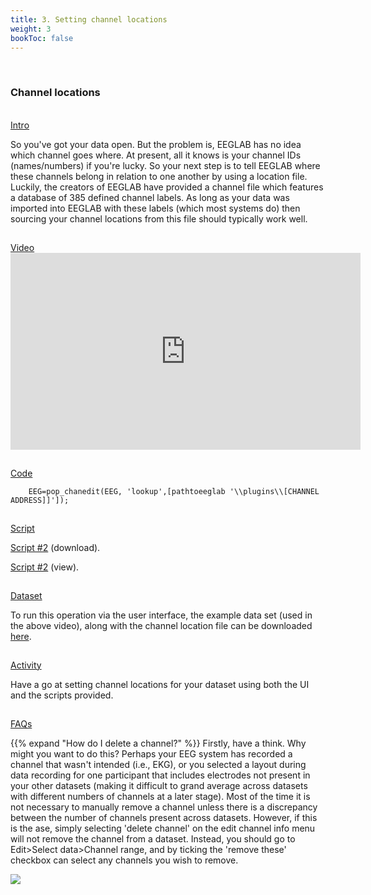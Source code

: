 ```yaml
---
title: 3. Setting channel locations
weight: 3
bookToc: false
---
```

<br>

### Channel locations

<br>
<u>  Intro</u>

So you've got your data open. But the problem is, EEGLAB has no idea which channel goes where. At present, all it knows is your channel IDs (names/numbers) if you're lucky.
So your next step is to tell EEGLAB where these channels belong in relation to one another by using a location file. Luckily, the creators of EEGLAB have provided a channel file which features a database of 385 defined channel labels. As long as your data was imported into EEGLAB with these labels (which most systems do) then sourcing your channel locations from this file should typically work well.

<hr style="height:1px; visibility:hidden;" />
<u> Video</u>
<br>
<iframe width="560" height="315" src="https://www.youtube.com/embed/NXORaHENLDw" title="YouTube video player" frameborder="0" allow="accelerometer; autoplay; clipboard-write; encrypted-media; gyroscope; picture-in-picture; web-share" allowfullscreen></iframe>

<hr style="height:1px; visibility:hidden;" />
<u> Code </u>

        EEG=pop_chanedit(EEG, 'lookup',[pathtoeeglab '\\plugins\\[CHANNEL ADDRESS]]']);
        
<hr style="height:1px; visibility:hidden;" />
<u> Script</u>

 [Script #2](/erp/files/script_2.zip) (download).

 [Script #2](/erp/files/script_2.txt) (view).

<hr style="height:1px; visibility:hidden;" />
<u> Dataset</u> 

To run this operation via the user interface, the example data set (used in the above video), along with the channel location file can be downloaded [here](https://drive.google.com/drive/folders/1Ebn1h7aeWH4Z5a194HsZIIaVyHfK6Jqa?usp=sharing).

<hr style="height:1px; visibility:hidden;" />
<u>Activity</u>

Have a go at setting channel locations for your dataset using both the UI and the scripts provided. 

<hr style="height:1px; visibility:hidden;" />
<u>FAQs</u>

{{% expand "How do I delete a channel?" %}}
Firstly, have a think. Why might you want to do this? Perhaps your EEG system has recorded a channel that wasn't intended (i.e., EKG), or you selected a layout during data recording for one participant that includes electrodes not present in your other datasets (making it difficult to grand average across datasets with different numbers of channels at a later stage). Most of the time it is not necessary to manually remove a channel unless there is a discrepancy between the number of channels present across datasets. However, if this is the ase, simply selecting 'delete channel' on the edit channel info menu will not remove the channel from a dataset. Instead, you should go to Edit>Select data>Channel range, and by ticking the 'remove these' checkbox can select any channels you wish to remove.

[![](/erp/images/removechannel.png)](/erp/images/removechannel.png)

